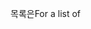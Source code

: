 <span data-ttu-id="39467-101">목록은</span><span class="sxs-lookup"><span data-stu-id="39467-101">For a list of</span></span>